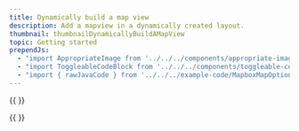 ```yaml
---
title: Dynamically build a map view
description: Add a mapview in a dynamically created layout.
thumbnail: thumbnailDynamicallyBuildAMapView
topic: Getting started
prependJs:
  - "import AppropriateImage from '../../../components/appropriate-image'"
  - "import ToggleableCodeBlock from '../../../components/toggleable-code-block'"
  - "import { rawJavaCode } from '../../../example-code/MapboxMapOptionActivity.js'"
---
```


{{
  <AppropriateImage imageId="exampleDynamicallyBuildAMapView" />
}}

<!-- Any notes about this example would go here.  -->

{{
  <ToggleableCodeBlock 
    java={rawJavaCode}
  />
}}